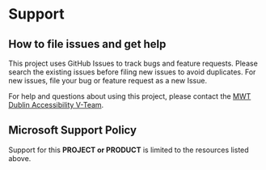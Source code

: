 # Support

## How to file issues and get help  

This project uses GitHub Issues to track bugs and feature requests. Please search the existing 
issues before filing new issues to avoid duplicates.  For new issues, file your bug or 
feature request as a new Issue.

For help and questions about using this project, please contact the [MWT Dublin Accessibility V-Team](https://domoreexp.visualstudio.com/Teamspace/_wiki/wikis/Teamspace.wiki/28464/Accessibility-Contacts).

## Microsoft Support Policy  

Support for this **PROJECT or PRODUCT** is limited to the resources listed above.

